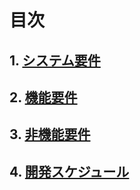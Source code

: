 # 目次
## 1.   [システム要件](要求定義_システム要件.md)

## 2. [機能要件](要求定義_機能要件.md)

## 3. [非機能要件](要求定義_非機能要件.md)

## 4. [開発スケジュール](要求定義_開発スケジュール.md)